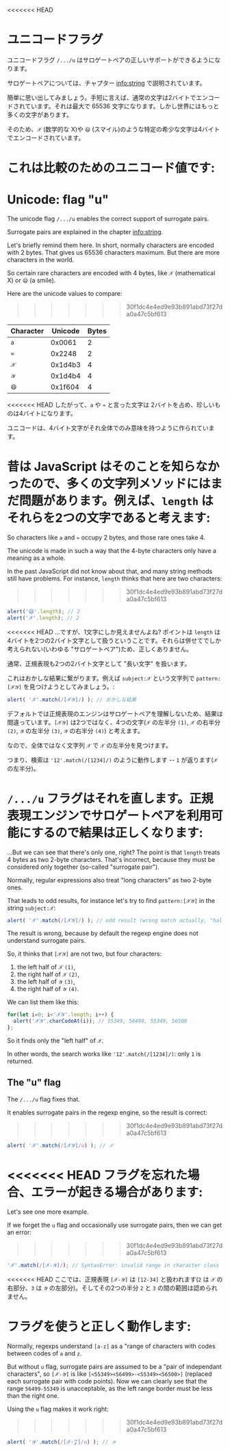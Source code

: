 
<<<<<<< HEAD
# ユニコードフラグ

ユニコードフラグ `/.../u` はサロゲートペアの正しいサポートができるようになります。

サロゲートペアについては、チャプター <info:string> で説明されています。

簡単に思い出してみましょう。手短に言えば、通常の文字は2バイトでエンコードされています。それは最大で 65536 文字になります。しかし世界にはもっと多くの文字があります。

そのため、`𝒳` (数学的な X)や `😄` (スマイル)のような特定の希少な文字は4バイトでエンコードされています。

これは比較のためのユニコード値です:
=======
# Unicode: flag "u"

The unicode flag `/.../u` enables the correct support of surrogate pairs.

Surrogate pairs are explained in the chapter <info:string>.

Let's briefly remind them here. In short, normally characters are encoded with 2 bytes. That gives us 65536 characters maximum. But there are more characters in the world.

So certain rare characters are encoded with 4 bytes, like `𝒳` (mathematical X) or `😄` (a smile).

Here are the unicode values to compare:
>>>>>>> 30f1dc4e4ed9e93b891abd73f27da0a47c5bf613

| Character  | Unicode | Bytes  |
|------------|---------|--------|
| `a` | 0x0061 |  2 |
| `≈` | 0x2248 |  2 |
|`𝒳`| 0x1d4b3 | 4 |
|`𝒴`| 0x1d4b4 | 4 |
|`😄`| 0x1f604 | 4 |

<<<<<<< HEAD
したがって、`a` や `≈` と言った文字は 2バイトを占め、珍しいものは4バイトになります。

ユニコードは、4バイト文字がそれ全体でのみ意味を持つように作られています。

昔は JavaScript はそのことを知らなかったので、多くの文字列メソッドにはまだ問題があります。例えば、`length` はそれらを2つの文字であると考えます:
=======
So characters like `a` and `≈` occupy 2 bytes, and those rare ones take 4.

The unicode is made in such a way that the 4-byte characters only have a meaning as a whole.

In the past JavaScript did not know about that, and many string methods still have problems. For instance, `length` thinks that here are two characters:
>>>>>>> 30f1dc4e4ed9e93b891abd73f27da0a47c5bf613

```js run
alert('😄'.length); // 2
alert('𝒳'.length); // 2
```

<<<<<<< HEAD
...ですが、1文字にしか見えませんよね? ポイントは `length` は4バイトを2つの2バイト文字として扱うということです。それらは併せてでしか考えられない(いわゆる "サロゲートペア")ため、正しくありません。

通常、正規表現も2つの2バイト文字として "長い文字" を扱います。

これはおかしな結果に繋がります。例えば `subject:𝒳` という文字列で `pattern:[𝒳𝒴]` を見つけようとしてみましょう。:

```js run
alert( '𝒳'.match(/[𝒳𝒴]/) ); // おかしな結果
```

デフォルトでは正規表現のエンジンはサロゲートペアを理解しないため、結果は間違っています。`[𝒳𝒴]` は2つではなく、4つの文字(`𝒳` の左半分 `(1)`, `𝒳` の右半分 `(2)`, `𝒴` の左半分 `(3)`, `𝒴` の右半分 `(4)`) と考えます。

なので、全体ではなく文字列 `𝒳` で `𝒳` の左半分を見つけます。

つまり、検索は `'12'.match(/[1234]/)` のように動作します -- `1` が返ります(`𝒳` の左半分)。

`/.../u` フラグはそれを直します。正規表現エンジンでサロゲートペアを利用可能にするので結果は正しくなります:
=======
...But we can see that there's only one, right? The point is that `length` treats 4 bytes as two 2-byte characters. That's incorrect, because they must be considered only together (so-called "surrogate pair").

Normally, regular expressions also treat "long characters" as two 2-byte ones.

That leads to odd results, for instance let's try to find `pattern:[𝒳𝒴]` in the string `subject:𝒳`:

```js run
alert( '𝒳'.match(/[𝒳𝒴]/) ); // odd result (wrong match actually, "half-character")
```

The result is wrong, because by default the regexp engine does not understand surrogate pairs.

So, it thinks that `[𝒳𝒴]` are not two, but four characters:
1. the left half of `𝒳` `(1)`,
2. the right half of `𝒳` `(2)`,
3. the left half of `𝒴` `(3)`,
4. the right half of `𝒴` `(4)`.

We can list them like this:

```js run
for(let i=0; i<'𝒳𝒴'.length; i++) {
  alert('𝒳𝒴'.charCodeAt(i)); // 55349, 56499, 55349, 56500
};
```

So it finds only the "left half" of `𝒳`.

In other words, the search works like `'12'.match(/[1234]/)`: only `1` is returned.

## The "u" flag

The `/.../u` flag fixes that.

It enables surrogate pairs in the regexp engine, so the result is correct:
>>>>>>> 30f1dc4e4ed9e93b891abd73f27da0a47c5bf613

```js run
alert( '𝒳'.match(/[𝒳𝒴]/u) ); // 𝒳
```

<<<<<<< HEAD
フラグを忘れた場合、エラーが起きる場合があります:
=======
Let's see one more example.

If we forget the `u` flag and occasionally use surrogate pairs, then we can get an error:
>>>>>>> 30f1dc4e4ed9e93b891abd73f27da0a47c5bf613

```js run
'𝒳'.match(/[𝒳-𝒴]/); // SyntaxError: invalid range in character class
```

<<<<<<< HEAD
ここでは、正規表現 `[𝒳-𝒴]` は `[12-34]` と扱われます(`2` は `𝒳` の右部分、`3` は `𝒴` の左部分)。そしてその2つの半分 `2` と `3` の間の範囲は認められません。

フラグを使うと正しく動作します:
=======
Normally, regexps understand `[a-z]` as a "range of characters with codes between codes of `a` and `z`.

But without `u` flag, surrogate pairs are assumed to be a "pair of independant characters", so `[𝒳-𝒴]` is like `[<55349><56499>-<55349><56500>]` (replaced each surrogate pair with code points). Now we can clearly see that the range `56499-55349` is unacceptable, as the left range border must be less than the right one.

Using the `u` flag makes it work right:
>>>>>>> 30f1dc4e4ed9e93b891abd73f27da0a47c5bf613

```js run
alert( '𝒴'.match(/[𝒳-𝒵]/u) ); // 𝒴
```
